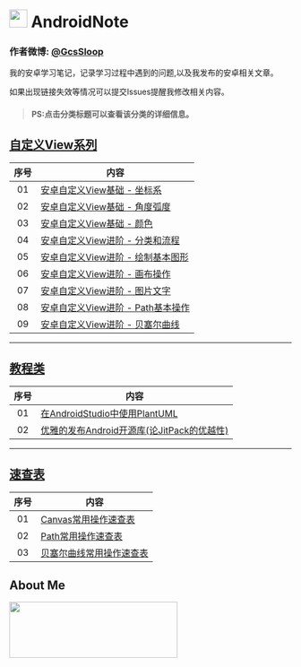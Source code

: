 # <img src="http://ww2.sinaimg.cn/large/005Xtdi2jw1f2jtcc1bpsj30740740sy.jpg" width=32 /> AndroidNote
### 作者微博: [@GcsSloop](http://weibo.com/GcsSloop)

我的安卓学习笔记，记录学习过程中遇到的问题,以及我发布的安卓相关文章。

如果出现链接失效等情况可以提交Issues提醒我修改相关内容。

> #### PS:点击分类标题可以查看该分类的详细信息。 

## [自定义View系列](https://github.com/GcsSloop/AndroidNote/tree/master/CustomView)
 
 序号 | 内容
:----:|---------
  01  | [安卓自定义View基础 - 坐标系](https://github.com/GcsSloop/AndroidNote/blob/master/CustomView/Base/%5B1%5DCoordinateSystem.md)
  02  | [安卓自定义View基础 - 角度弧度](https://github.com/GcsSloop/AndroidNote/blob/master/CustomView/Base/%5B2%5DAngleAndRadian.md)
  03  | [安卓自定义View基础 - 颜色](https://github.com/GcsSloop/AndroidNote/blob/master/CustomView/Base/%5B3%5DColor.md)
  04  | [安卓自定义View进阶 - 分类和流程](https://github.com/GcsSloop/AndroidNote/blob/master/CustomView/Advance/%5B1%5DCustomViewProcess.md)
  05  | [安卓自定义View进阶 - 绘制基本图形](https://github.com/GcsSloop/AndroidNote/blob/master/CustomView/Advance/%5B2%5DCanvas_BasicGraphics.md)
  06  | [安卓自定义View进阶 - 画布操作](https://github.com/GcsSloop/AndroidNote/blob/master/CustomView/Advance/%5B3%5DCanvas_Convert.md)
  07  | [安卓自定义View进阶 - 图片文字](https://github.com/GcsSloop/AndroidNote/blob/master/CustomView/Advance/%5B4%5DCanvas_PictureText.md)
  08  | [安卓自定义View进阶 - Path基本操作](https://github.com/GcsSloop/AndroidNote/blob/master/CustomView/Advance/%5B5%5DPath_Basic.md)
  09  | [安卓自定义View进阶 - 贝塞尔曲线](https://github.com/GcsSloop/AndroidNote/blob/master/CustomView/Advance/%5B6%5DPath_Bezier.md)
  
******

## [教程类](https://github.com/GcsSloop/AndroidNote/tree/master/Course)

序号 | 内容
:---:|--------
 01  | [在AndroidStudio中使用PlantUML](https://github.com/GcsSloop/AndroidNote/blob/master/Course/HowToUsePlantUMLInAS.md)
 02  | [优雅的发布Android开源库(论JitPack的优越性)](https://github.com/GcsSloop/AndroidNote/blob/master/Course/ReleaseLibraryByJitPack.md)

******
 
## [速查表](https://github.com/GcsSloop/AndroidNote/tree/master/QuickChart)

序号 | 内容
:---:|---------------
 01  | [Canvas常用操作速查表](https://github.com/GcsSloop/AndroidNote/blob/master/QuickChart/Canvas.md)
 02  | [Path常用操作速查表](https://github.com/GcsSloop/AndroidNote/blob/master/QuickChart/Path.md)
 03  | [贝塞尔曲线常用操作速查表](https://github.com/GcsSloop/AndroidNote/blob/master/QuickChart/Bessel.md)


## About Me

<a href="https://github.com/GcsSloop/SloopBlog/blob/master/FINDME.md" target="_blank"> <img src="http://ww4.sinaimg.cn/large/005Xtdi2gw1f1qn89ihu3j315o0dwwjc.jpg" width=300 height=100 /> </a>

